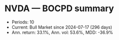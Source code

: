 # NVDA — BOCPD summary

- Periods: 10
- Current: Bull Market since 2024-07-17 (296 days)
- Ann. return: 33.1%, Ann. vol: 53.6%, MDD: -36.9%
